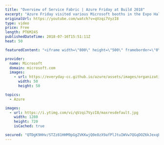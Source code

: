 ```yaml
---
title: "Overview of Service Fabric | Azure Friday at Build 2018"
excerpt: "Azure Friday visited various Microsoft booths in the Expo Hall at Build 2018 to learn what's new. In this episode, Scott Hanselman gets an update on Azure Service Fabric from Matthew Snider.  For more information, see:  • Azure Service Fabric https://aka.ms/azfr/421/01  • Service Fabric Mesh preview"
originalUrl: https://youtube.com/watch?v=qVzqi7VyzI8
type: video
price: Free
length: PT6M24S
publishedDateTime: 2018-07-16T15:51:11Z
heat: 50

featuredContent: "<iframe width=\"800\" height=\"500\" frameborder=\"0\" src=\"https://www.youtube.com/embed/qVzqi7VyzI8\" allow=\"accelerometer; autoplay; encrypted-media; gyroscope; picture-in-picture\" allowfullscreen></iframe>"

provider:
  name: Microsoft
  domain: microsoft.com
  images:
    - url: https://everyday-cc.github.io/azure/assets/images/organizations/microsoft.com-50x50.jpg
      width: 50
      height: 50

topics:
  - Azure

images:
  - url: https://i.ytimg.com/vi/qVzqi7VyzI8/maxresdefault.jpg
    width: 1280
    height: 720
    isCached: true

secured: "QTDgK9HHv/STZz81HHM9pGgZVKKwjQ0e8zX9afPlJtuIWVw7QGqDOZ6kJexqEqWoX0p4mFfwLFaFy/J0GitVscbFk99mtJPTYK0weqgX23yxFYZGCIwBEy78co5cPe/Rs4Nq+i9k2g2w9DHeLY6KstMzciLMPcCwWZ0Ur/ufDt0AKbqPdWQJjTXrvfaM4PSzlNxUGKauw2Hk6IxC0ozMSsqDptIvJ2nLaNK/9ATzxHzqNDzvU1KAamxdG0SvERSAZJlGFUusoGLfC1LhvtnE4xG6YSycQyQ62xcn+a2KX1QQol9WTYmMx+uGG/lQRuBsYdgLnUsmUErL46MQnUdLeepxVHB0mGsYYzjwX0lStiMPSrjSc7RKDp9QKmqLpqNTQVzZSuVFc5jYdXPLt8dX8PVAPwnoabPR+aPSXQVstVs=;0MlwgPvIakZtUMFcebCxVg=="
---
```


